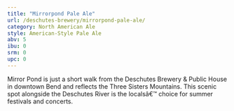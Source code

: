 ```yaml
---
title: "Mirrorpond Pale Ale"
url: /deschutes-brewery/mirrorpond-pale-ale/
category: North American Ale
style: American-Style Pale Ale
abv: 5
ibu: 0
srm: 0
upc: 0
---
```

Mirror Pond is just a short walk from the Deschutes Brewery & Public House in downtown Bend and reflects the Three Sisters Mountains. This scenic spot alongside the Deschutes River is the localsâ€™ choice for summer festivals and concerts.
